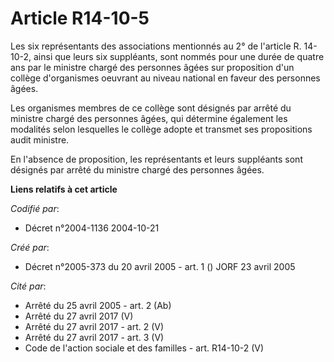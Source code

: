 # Article R14-10-5

Les six représentants des associations mentionnés au 2° de l'article R. 14-10-2, ainsi que leurs six suppléants, sont nommés
pour une durée de quatre ans par le ministre chargé des personnes âgées sur proposition d'un collège d'organismes oeuvrant au
niveau national en faveur des personnes âgées. 

Les organismes membres de ce collège sont désignés par arrêté du ministre chargé des personnes âgées, qui détermine également
les modalités selon lesquelles le collège adopte et transmet ses propositions audit ministre. 

En l'absence de proposition, les représentants et leurs suppléants sont désignés par arrêté du ministre chargé des personnes
âgées.

**Liens relatifs à cet article**

_Codifié par_:

  - Décret n°2004-1136 2004-10-21

_Créé par_:

  - Décret n°2005-373 du 20 avril 2005 - art. 1 () JORF 23 avril 2005

_Cité par_:

  - Arrêté du 25 avril 2005 - art. 2 (Ab)
  - Arrêté du 27 avril 2017 (V)
  - Arrêté du 27 avril 2017 - art. 2 (V)
  - Arrêté du 27 avril 2017 - art. 3 (V)
  - Code de l'action sociale et des familles - art. R14-10-2 (V)

